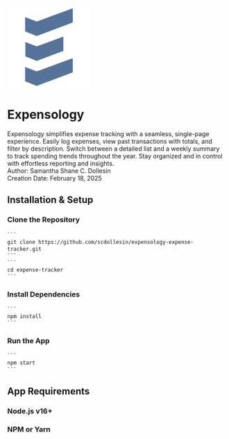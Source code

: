 ![Expensology Logo](./public/logo192.png)

# Expensology
Expensology simplifies expense tracking with a seamless, single-page experience. Easily log expenses, view past transactions with totals, and filter by description. Switch between a detailed list and a weekly summary to track spending trends throughout the year. Stay organized and in control with effortless reporting and insights. \
Author: Samantha Shane C. Dollesin \
Creation Date: February 18, 2025

## Installation & Setup
### Clone the Repository
    ```
    git clone https://github.com/scdollesin/expensology-expense-tracker.git
    ```
    ```
    cd expense-tracker
    ```

### Install Dependencies
    ```
    npm install 
    ```

### Run the App
    ```
    npm start
    ```

## App Requirements
### Node.js v16+
### NPM or Yarn